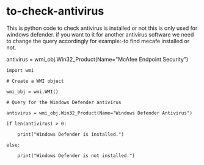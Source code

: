 # to-check-antivirus
This is python code to check antivirus is installed or not
this is only used for windows defender. 
if you want to it for another antivirus software we need to change the query accordingly
for example:-to find mecafe installed or not.


antivirus = wmi_obj.Win32_Product(Name="McAfee Endpoint Security")

```console.
import wmi

# Create a WMI object

wmi_obj = wmi.WMI()

# Query for the Windows Defender antivirus

antivirus = wmi_obj.Win32_Product(Name="Windows Defender Antivirus")

if len(antivirus) > 0:

    print("Windows Defender is installed.")

else:

    print("Windows Defender is not installed.")
```
